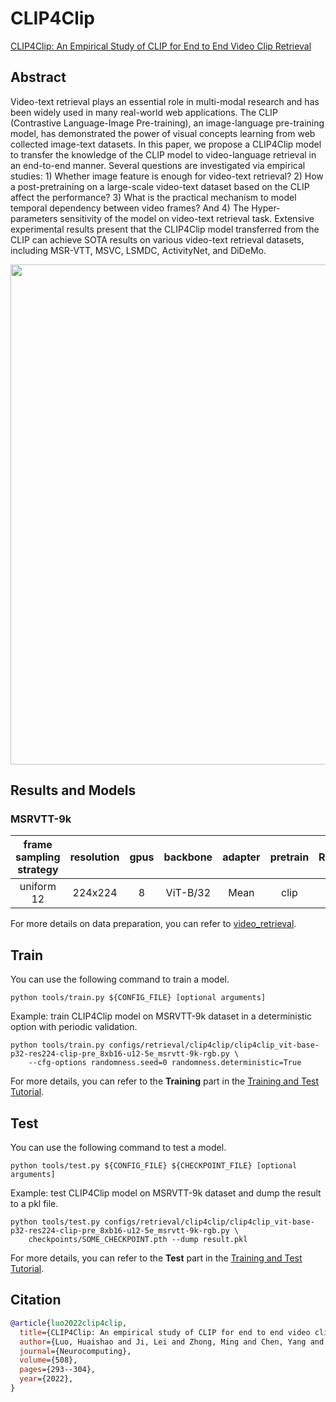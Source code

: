# CLIP4Clip

[CLIP4Clip: An Empirical Study of CLIP for End to End Video Clip Retrieval](https://arxiv.org/abs/2104.08860)

<!-- [ALGORITHM] -->

## Abstract

<!-- [ABSTRACT] -->

Video-text retrieval plays an essential role in multi-modal research and has been widely used in many real-world web applications. The CLIP (Contrastive Language-Image Pre-training), an image-language pre-training model, has demonstrated the power of visual concepts learning from web collected image-text datasets. In this paper, we propose a CLIP4Clip model to transfer the knowledge of the CLIP model to video-language retrieval in an end-to-end manner. Several questions are investigated via empirical studies: 1) Whether image feature is enough for video-text retrieval? 2) How a post-pretraining on a large-scale video-text dataset based on the CLIP affect the performance? 3) What is the practical mechanism to model temporal dependency between video frames? And 4) The Hyper-parameters sensitivity of the model on video-text retrieval task. Extensive experimental results present that the CLIP4Clip model transferred from the CLIP can achieve SOTA results on various video-text retrieval datasets, including MSR-VTT, MSVC, LSMDC, ActivityNet, and DiDeMo.

<!-- [IMAGE] -->

<div align=center>
<img src="https://github.com/Dai-Wenxun/mmaction2/assets/58767402/f91fc927-d5f2-41dd-8198-def71d392991" width="800"/>
</div>

## Results and Models

### MSRVTT-9k

| frame sampling strategy | resolution | gpus | backbone | adapter | pretrain | Recall@1 | Recall@5 | Recall@10 | MdR | MnR  | testing protocol | FLOPs | params |    config    |    ckpt    |    log    |
| :---------------------: | :--------: | :--: | :------: | :-----: | :------: | :------: | :------: | :-------: | :-: | :--: | :--------------: | :---: | :----: | :----------: | :--------: | :-------: |
|       uniform 12        |  224x224   |  8   | ViT-B/32 |  Mean   |   clip   |   43.1   |   69.4   |   78.9    | 2.0 | 16.8 | 1 clips x 1 crop |  xxx  |  xxx   | [config](<>) | [ckpt](<>) | [log](<>) |

For more details on data preparation, you can refer to [video_retrieval](/tools/data/video_retrieval/README.md).

## Train

You can use the following command to train a model.

```shell
python tools/train.py ${CONFIG_FILE} [optional arguments]
```

Example: train CLIP4Clip model on MSRVTT-9k dataset in a deterministic option with periodic validation.

```shell
python tools/train.py configs/retrieval/clip4clip/clip4clip_vit-base-p32-res224-clip-pre_8xb16-u12-5e_msrvtt-9k-rgb.py \
    --cfg-options randomness.seed=0 randomness.deterministic=True
```

For more details, you can refer to the **Training** part in the [Training and Test Tutorial](/docs/en/user_guides/train_test.md).

## Test

You can use the following command to test a model.

```shell
python tools/test.py ${CONFIG_FILE} ${CHECKPOINT_FILE} [optional arguments]
```

Example: test CLIP4Clip model on MSRVTT-9k dataset and dump the result to a pkl file.

```shell
python tools/test.py configs/retrieval/clip4clip/clip4clip_vit-base-p32-res224-clip-pre_8xb16-u12-5e_msrvtt-9k-rgb.py \
    checkpoints/SOME_CHECKPOINT.pth --dump result.pkl
```

For more details, you can refer to the **Test** part in the [Training and Test Tutorial](/docs/en/user_guides/train_test.md).

## Citation

```BibTeX
@article{luo2022clip4clip,
  title={CLIP4Clip: An empirical study of CLIP for end to end video clip retrieval and captioning},
  author={Luo, Huaishao and Ji, Lei and Zhong, Ming and Chen, Yang and Lei, Wen and Duan, Nan and Li, Tianrui},
  journal={Neurocomputing},
  volume={508},
  pages={293--304},
  year={2022},
}
```
